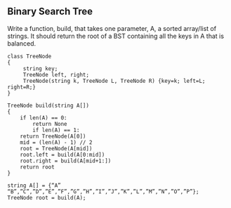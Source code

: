 ## Binary Search Tree

Write a function, build, that takes one parameter, A, a sorted array/list of strings.  It should return the root of a BST containing all the keys in A that is balanced.

    class TreeNode
    {
         string key;
         TreeNode left, right;
         TreeNode(string k, TreeNode L, TreeNode R) {key=k; left=L; right=R;}
    }
    
    TreeNode build(string A[])
    {
        if len(A) == 0:
            return None
            if len(A) == 1:
        return TreeNode(A[0])
        mid = (len(A) - 1) // 2
        root = TreeNode(A[mid])
        root.left = build(A[0:mid])
        root.right = build(A[mid+1:])
        return root
    }
    
    string A[] = {“A” “B”,”C”,”D”,”E”,”F”,”G”,”H”,”I”,”J”,”K”,”L”,”M”,”N”,”O”,”P”};
    TreeNode root = build(A);


